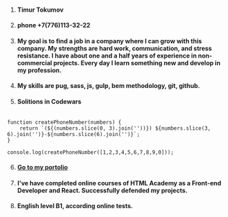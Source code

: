 1. #### Timur Tokumov  
2. #### phone +7(776)113-32-22  
3. #### My goal is to find a job in a company where I can grow with this company. My strengths are hard work, communication, and stress resistance. I have about one and a half years of experience in non-commercial projects. Every day I learn something new and develop in my profession.  
4. #### My skills are pug, sass, js, gulp, bem methodology, git, github.  
5. #### Solitions in Codewars
```  

function createPhoneNumber(numbers) {
    return `(${(numbers.slice(0, 3).join(''))}) ${numbers.slice(3, 6).join('')}-${numbers.slice(6).join('')}`;
}

console.log(createPhoneNumber([1,2,3,4,5,6,7,8,9,0]));   

```
6. #### [Go to my portolio](https://ttscript.github.io/portfolio/#en)  
7. #### I've have completed online courses of HTML Academy as a Front-end Developer and React. Successfully defended my projects.  
8. #### English level B1, according online tests.  
